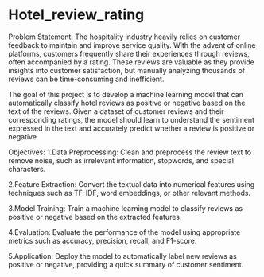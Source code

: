 # Hotel_review_rating
Problem Statement:
The hospitality industry heavily relies on customer feedback to maintain and improve service quality. With the advent of online platforms, customers frequently share their experiences through reviews, often accompanied by a rating. These reviews are valuable as they provide insights into customer satisfaction, but manually analyzing thousands of reviews can be time-consuming and inefficient.

The goal of this project is to develop a machine learning model that can automatically classify hotel reviews as positive or negative based on the text of the reviews. Given a dataset of customer reviews and their corresponding ratings, the model should learn to understand the sentiment expressed in the text and accurately predict whether a review is positive or negative.

Objectives:
1.Data Preprocessing: Clean and preprocess the review text to remove noise, such as irrelevant information, stopwords, and special characters.

2.Feature Extraction: Convert the textual data into numerical features using techniques such as TF-IDF, word embeddings, or other relevant methods.

3.Model Training: Train a machine learning model to classify reviews as positive or negative based on the extracted features.

4.Evaluation: Evaluate the performance of the model using appropriate metrics such as accuracy, precision, recall, and F1-score.

5.Application: Deploy the model to automatically label new reviews as positive or negative, providing a quick summary of customer sentiment.



